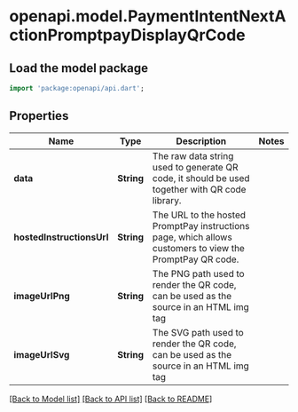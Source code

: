 # openapi.model.PaymentIntentNextActionPromptpayDisplayQrCode

## Load the model package
```dart
import 'package:openapi/api.dart';
```

## Properties
Name | Type | Description | Notes
------------ | ------------- | ------------- | -------------
**data** | **String** | The raw data string used to generate QR code, it should be used together with QR code library. | 
**hostedInstructionsUrl** | **String** | The URL to the hosted PromptPay instructions page, which allows customers to view the PromptPay QR code. | 
**imageUrlPng** | **String** | The PNG path used to render the QR code, can be used as the source in an HTML img tag | 
**imageUrlSvg** | **String** | The SVG path used to render the QR code, can be used as the source in an HTML img tag | 

[[Back to Model list]](../README.md#documentation-for-models) [[Back to API list]](../README.md#documentation-for-api-endpoints) [[Back to README]](../README.md)


